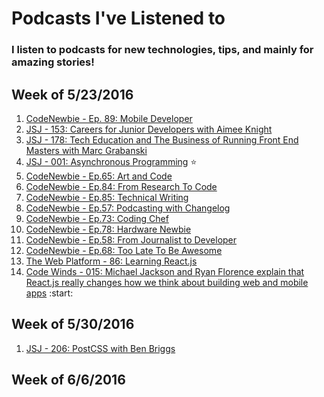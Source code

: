 # Podcasts I've Listened to

### I listen to podcasts for new technologies, tips, and mainly for amazing stories!

Week of 5/23/2016
-----------------
1. [CodeNewbie - Ep. 89: Mobile Developer](http://www.codenewbie.org/podcast/mobile-developer)
2. [JSJ - 153: Careers for Junior Developers with Aimee Knight](https://devchat.tv/js-jabber/153-jsj-careers-for-junior-developers-with-aimee-knight)
3. [JSJ - 178: Tech Education and The Business of Running Front End Masters with Marc Grabanski](https://devchat.tv/js-jabber/178-jsj-tech-education-and-the-business-of-running-front-end-masters-with-marc-grabanski)
4. [JSJ - 001: Asynchronous Programming](https://devchat.tv/js-jabber/001-jsj-asynchronous-programming) :star:
5. [CodeNewbie - Ep.65: Art and Code](http://www.codenewbie.org/podcast/art-and-code)
6. [CodeNewbie - Ep.84: From Research To Code](http://www.codenewbie.org/podcast/from-research-to-code)
7. [CodeNewbie - Ep.85: Technical Writing](http://www.codenewbie.org/podcast/technical-writing)
8. [CodeNewbie - Ep.57: Podcasting with Changelog](http://www.codenewbie.org/podcast/podcasting-with-changelog)
9. [CodeNewbie - Ep.73: Coding Chef](http://www.codenewbie.org/podcast/coding-chef)
10. [CodeNewbie - Ep.78: Hardware Newbie](http://www.codenewbie.org/podcast/hardware-newbie)
11. [CodeNewbie - Ep.58: From Journalist to Developer](http://www.codenewbie.org/podcast/from-journalist-to-developer)
12. [CodeNewbie - Ep.68: Too Late To Be Awesome](http://www.codenewbie.org/podcast/too-late-to-be-awesome)
13. [The Web Platform - 86: Learning React.js](http://thewebplatformpodcast.com/86-learning-reactjs)
14. [Code Winds - 015: Michael Jackson and Ryan Florence explain that React.js really changes how we think about building web and mobile apps](http://codewinds.com/podcast/015.html) :start:

Week of 5/30/2016
-----------------
1. [JSJ - 206: PostCSS with Ben Briggs](https://devchat.tv/js-jabber/206-jsj-postcss-with-ben-briggs)

Week of 6/6/2016
----------------